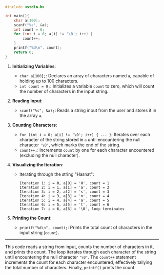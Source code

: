 ```c
#include <stdio.h>

int main(){
    char a[100];
    scanf("%s", &a);
    int count = 0;
    for (int i = 0; a[i] != '\0'; i++) {
        count++;
    }
    printf("%d\n", count);
    return 0;
}
```

1. **Initializing Variables**:

   - `char a[100];`: Declares an array of characters named `a`, capable of holding up to 100 characters.
   - `int count = 0;`: Initializes a variable `count` to zero, which will count the number of characters in the input string.

2. **Reading Input**:

   - `scanf("%s", &a);`: Reads a string input from the user and stores it in the array `a`.

3. **Counting Characters**:

   - `for (int i = 0; a[i] != '\0'; i++) { ... }`: Iterates over each character of the string stored in `a` until encountering the null character `'\0'`, which marks the end of the string.
   - `count++;`: Increments `count` by one for each character encountered (excluding the null character).

4. **Visualizing the Iteration**:

   - Iterating through the string "Hasnat":
     ```
     Iteration 1: i = 0, a[0] = 'H', count = 1
     Iteration 2: i = 1, a[1] = 'a', count = 2
     Iteration 3: i = 2, a[2] = 's', count = 3
     Iteration 4: i = 3, a[3] = 'n', count = 4
     Iteration 5: i = 4, a[4] = 'a', count = 5
     Iteration 6: i = 5, a[5] = 't', count = 6
     Iteration 7: i = 6, a[6] = '\0', loop terminates
     ```

5. **Printing the Count**:
   - `printf("%d\n", count);`: Prints the total count of characters in the input string (`count`).

---

This code reads a string from input, counts the number of characters in it, and prints the count. The loop iterates through each character of the string until encountering the null character `'\0'`. The `count++` statement increments the count for each character encountered, effectively tallying the total number of characters. Finally, `printf()` prints the count.
